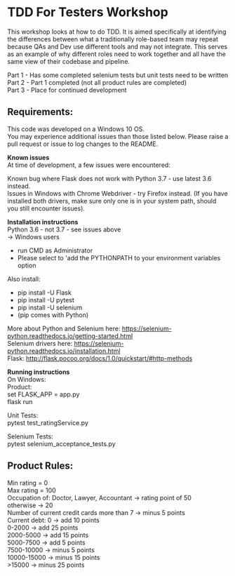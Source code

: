 TDD For Testers Workshop
========================

This workshop looks at how to do TDD.
It is aimed specifically at identifying the differences between what a traditionally role-based team may repeat because QAs and Dev use different tools and may not integrate. This serves as an example of why different roles need to work together and all have the same view of their codebase and pipeline.

Part 1 - Has some completed selenium tests but unit tests need to be written  
Part 2 - Part 1 completed (not all product rules are completed)  
Part 3 - Place for continued development  

## Requirements:
This code was developed on a Windows 10 OS.  
You may experience additional issues than those listed below. Please raise a pull request or issue to log changes to the README.

**Known issues**  
At time of development, a few issues were encountered:

Known bug where Flask does not work with Python 3.7 - use latest 3.6 instead.  
Issues in Windows with Chrome Webdriver - try Firefox instead.  (If you have installed both drivers, make sure only one is in your system path, should you still encounter issues).

**Installation instructions**  
Python 3.6 - not 3.7 - see issues above  
-> Windows users
  * run CMD as Administrator  
  * Please select to 'add the PYTHONPATH to your environment variables option  

Also install:  
 * pip install -U Flask  
 * pip install -U pytest  
 * pip install -U selenium  
 * (pip comes with Python)  


More about Python and Selenium here: https://selenium-python.readthedocs.io/getting-started.html  
Selenium drivers here: https://selenium-python.readthedocs.io/installation.html  
Flask: http://flask.pocoo.org/docs/1.0/quickstart/#http-methods  

**Running instructions**  
On Windows:  
  Product:  
    set FLASK_APP = app.py  
    flask run  

  Unit Tests:  
    pytest test_ratingService.py  

  Selenium Tests:  
    pytest selenium_acceptance_tests.py  


## Product Rules:  
Min rating = 0  
Max rating = 100  
Occupation of: Doctor, Lawyer, Accountant -> rating point of 50  
                                otherwise -> 20  
Number of current credit cards more than 7 -> minus 5 points  
Current debt: 0  -> add 10 points  
         0-2000  -> add 25 points  
      2000-5000  -> add 15 points  
      5000-7500  -> add 5 points  
     7500-10000  -> minus 5 points  
    10000-15000  -> minus 15 points  
         >15000  -> minus 25 points  
